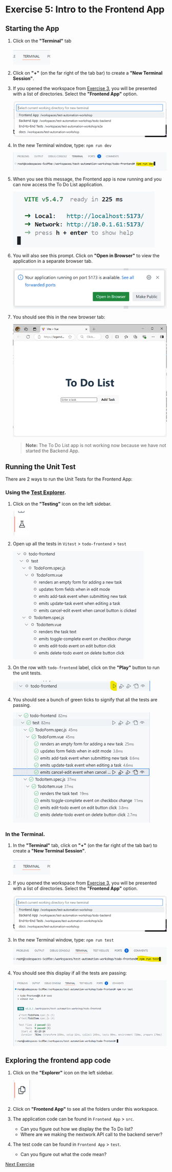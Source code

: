 # Exercise 5: Intro to the Frontend App

## Starting the App

1. Click on the **"Terminal"** tab

    ![Terminal tab](../images/codespace_terminal_tab.png)

2. Click on **"+"** (on the far right of the tab bar) to create a **"New Terminal Session"**.

3. If you opened the workspace from [Exercise 3](./exercise3.md), you will be presented with a list of directories. Select the **"Frontend App"** option.

    ![Open Terminal in directory](../images/codespace_new_terminal_in_folder.png)

4. In the new Terminal window, type: `npm run dev`

    ![Run the frontend app](../images/frontend_app_run_dev.png)

5.  When you see this message, the Frontend app is now running and you can now access the To Do List application.

    ![Vue App started](../images/frontend_app_vite_started.png)

6. You will also see this prompt. Click on **"Open in Browser"** to view the application in a separate browser tab.

    ![Open in Browser](../images/frontend_app_open_in_browser.png)

7. You should see this in the new browser tab:

    ![To Do List](../images/frontend_app_todolist.PNG)

    > **Note:** The To Do List app is not working now because we have not started the Backend App.

## Running the Unit Test

There are 2 ways to run the Unit Tests for the Frontend App:

### Using the [Test Explorer](https://code.visualstudio.com/docs/editor/testing#_automatic-test-discovery-in-test-explorer).

1. Click on the **"Testing"** icon on the left sidebar.

    ![Testing icon](../images/vscode_testing_sidebar.png)

2. Open up all the tests in `Vitest` > `todo-frontend` > `test`

    ![Frontend Tests](../images/vscode_test_explorer_frontend_tests.png)

3. On the row with `todo-frontend` label, click on the **"Play"** button to run the unit tests.

    ![Run the unit tests for frontend app](../images/vscode_test_explorer_play_frontend_tests.png)

4. You should see a bunch of green ticks to signify that all the tests are passing.

    ![Passing Frontend App tests](../images/vscode_vitest_passing_frontend_tests.png)

### In the Terminal.

1. In the **"Terminal"** tab, click on **"+"** (on the far right of the tab bar) to create a **"New Terminal Session"**.

    ![Terminal tab](../images/codespace_terminal_tab.png)

2. If you opened the workspace from [Exercise 3](./exercise3.md), you will be presented with a list of directories. Select the **"Frontend App"** option.

    ![Open Terminal in directory](../images/codespace_new_terminal_in_folder.png)

3. In the new Terminal window, type: `npm run test`

    ![Run the frontend app](../images/vscode_terminal_npm_run_test.png)

4. You should see this display if all the tests are passing:

    ![Passing frontend app tests](../images/vscode_terminal_frontend_passing_npm_test.png)

## Exploring the frontend app code

1. Click on the **"Explorer"** icon on the left sidebar.

    ![Explorer icon](../images/vscode_project_explorer_sidebar.png)

2. Click on **"Frontend App"** to see all the folders under this workspace.

3. The application code can be found in `Frontend App` > `src`.

    - Can you figure out how we display the the To Do list?
    - Where are we making the nextwork API call to the backend server?

4. The test code can be found in `Frontend App` > `test`.

    - Can you figure out what the code mean?

[Next Exercise](./exercise6.md)
